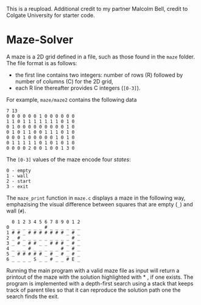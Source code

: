 This is a reupload. Additional credit to my partner Malcolm Bell, credit to Colgate University for starter code.
# Maze-Solver


A maze is a 2D grid defined in a file, such as those found in the `maze` folder. The file format is as follows:
* the first line contains two integers: number of rows (R) followed by number of columns (C) for the 2D grid, 
* each R line thereafter provides C integers (`[0-3]`).  

For example, `maze/maze2` contains the following data
```
7 13
0 0 0 0 0 0 1 0 0 0 0 0 0
1 1 0 1 1 1 1 1 1 1 0 1 0
0 1 0 0 0 0 0 0 0 0 0 1 0
0 1 0 1 1 0 0 1 1 1 0 1 0
0 0 0 1 0 0 0 0 0 1 0 1 0
0 1 1 1 1 1 0 1 0 1 0 1 0
0 0 0 0 2 0 0 1 0 0 1 3 0
```

The `[0-3]` values of the maze encode four *states*:
```
0 - empty 
1 - wall
2 - start
3 - exit
```
<!--Each square is empty, a wall, or one of two special squares used to represent the entry and the exit points. -->

The `maze_print` function in `maze.c` displays a maze in the following way, emphazising the visual difference between squares that are empty (`_`) and wall (`#`). 

```
  0 1 2 3 4 5 6 7 8 9 0 1 2 
0 _ _ _ _ _ _ # _ _ _ _ _ _ 
1 # # _ # # # # # # # _ # _ 
2 _ # _ _ _ _ _ _ _ _ _ # _ 
3 _ # _ # # _ _ # # # _ # _ 
4 _ _ _ # _ _ _ _ _ # _ # _ 
5 _ # # # # # _ # _ # _ # _ 
6 _ _ _ _ S _ _ # _ _ # E _ 
```
Running the main program with a valid maze file as input will return a printout of the maze with the solution highlighted with * , if one exists. The program is implemented with a depth-first search using a stack that keeps track of parent tiles so that it can reproduce the solution path one the search finds the exit. 


